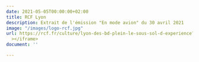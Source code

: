 ```yaml
---
date: 2021-05-05T00:00:00+02:00
title: RCF Lyon
description: Extrait de l'émission "En mode avion" du 30 avril 2021
image: "/images/logo-rcf.jpg"
url: https://rcf.fr/culture/lyon-des-bd-plein-le-sous-sol-d-experience?unkp=e86915f4a6173ec847404175a1ee6c8f#.YJMCM5q_QMo.facebookight="220"
  ></iframe>
document: ''

---
```

